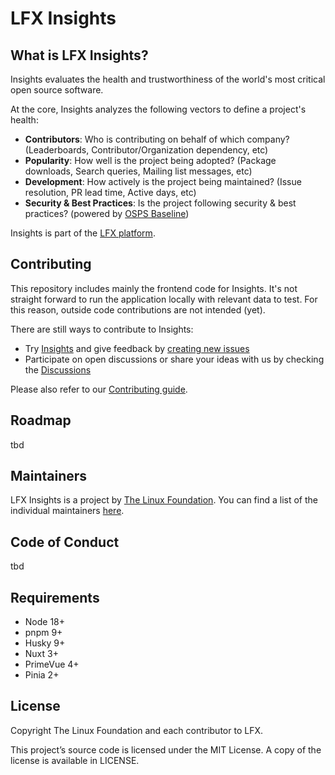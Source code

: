 
<!-- BODY -->

# LFX Insights

## What is LFX Insights?
Insights evaluates the health and trustworthiness of the world's most critical open source software.

At the core, Insights analyzes the following vectors to define a project's health:
- <b>Contributors</b>: Who is contributing on behalf of which company? (Leaderboards, Contributor/Organization dependency, etc)
- <b>Popularity</b>: How well is the project being adopted? (Package downloads, Search queries, Mailing list messages, etc)
- <b>Development</b>: How actively is the project being maintained? (Issue resolution, PR lead time, Active days, etc)
- <b>Security & Best Practices</b>: Is the project following security & best practices? (powered by [OSPS Baseline](https://baseline.openssf.org/))

Insights is part of the [LFX platform](https://lfx.linuxfoundation.org/).

## Contributing

This repository includes mainly the frontend code for Insights. It's not straight forward to run the application locally with relevant data to test. For this reason, outside code contributions are not intended (yet).

There are still ways to contribute to Insights:

- Try [Insights](https://insights.linuxfoundation.org/) and give feedback by [creating new issues](https://github.com/linuxfoundation/insights/issues)
- Participate on open discussions or share your ideas with us by checking the [Discussions](https://github.com/linuxfoundation/insights/discussions)

Please also refer to our [Contributing guide](https://github.com/linuxfoundation/insights/blob/main/CONTRIBUTING.md).

## Roadmap
tbd

## Maintainers
LFX Insights is a project by [The Linux Foundation](https://www.linuxfoundation.org/). You can find a list of the individual maintainers [here](MAINTAINERS.md).

## Code of Conduct
tbd

## Requirements

- Node 18+
- pnpm 9+
- Husky 9+
- Nuxt 3+
- PrimeVue 4+
- Pinia 2+

## License

Copyright The Linux Foundation and each contributor to LFX.

This project’s source code is licensed under the MIT License. A copy of the license is available in LICENSE.
